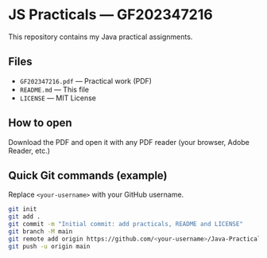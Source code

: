 # JS Practicals — GF202347216

This repository contains my Java practical assignments.

## Files
- `GF202347216.pdf` — Practical work (PDF)
- `README.md` — This file
- `LICENSE` — MIT License

## How to open
Download the PDF and open it with any PDF reader (your browser, Adobe Reader, etc.)

## Quick Git commands (example)
Replace `<your-username>` with your GitHub username.

```bash
git init
git add .
git commit -m "Initial commit: add practicals, README and LICENSE"
git branch -M main
git remote add origin https://github.com/<your-username>/Java-Practicals.git
git push -u origin main
```
